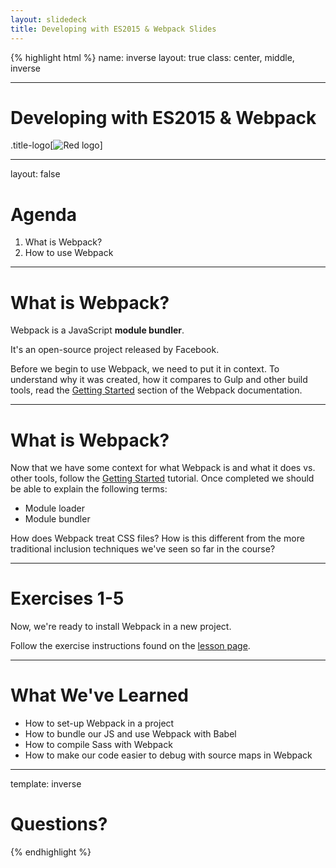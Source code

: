 ```yaml
---
layout: slidedeck
title: Developing with ES2015 & Webpack Slides
---
```


{% highlight html %}
name: inverse
layout: true
class: center, middle, inverse

---

# Developing with ES2015 & Webpack

.title-logo[![Red logo](/public/img/red-logo-white.svg)]

---
layout: false

# Agenda

1. What is Webpack?
2. How to use Webpack

---

# What is Webpack?

Webpack is a JavaScript **module bundler**.

It's an open-source project released by Facebook.

Before we begin to use Webpack, we need to put it in context. To understand why it was created, how it compares to Gulp and other build tools, read the [Getting Started](https://webpack.github.io/docs/motivation.html) section of the Webpack documentation.

---

# What is Webpack?

Now that we have some context for what Webpack is and what it does vs. other tools, follow the [Getting Started](http://webpack.github.io/docs/tutorials/getting-started/)
tutorial. Once completed we should be able to explain the following terms:

- Module loader
- Module bundler

How does Webpack treat CSS files? How is this different from the more traditional inclusion techniques we've seen so far in the course?

---

# Exercises 1-5

Now, we're ready to install Webpack in a new project.

Follow the exercise instructions found on the [lesson page](/lesson/developing-with-es2015-webpack/).

---

# What We've Learned

- How to set-up Webpack in a project
- How to bundle our JS and use Webpack with Babel
- How to compile Sass with Webpack
- How to make our code easier to debug with source maps in Webpack

---

template: inverse

# Questions?

{% endhighlight %}
